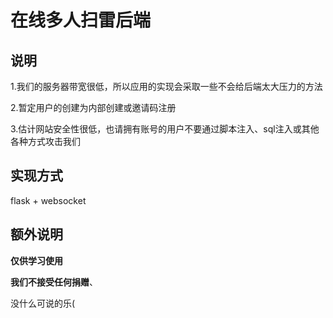 # 在线多人扫雷后端

## 说明

1.我们的服务器带宽很低，所以应用的实现会采取一些不会给后端太大压力的方法

2.暂定用户的创建为内部创建或邀请码注册

3.估计网站安全性很低，也请拥有账号的用户不要通过脚本注入、sql注入或其他各种方式攻击我们

## 实现方式

flask + websocket

## 额外说明

**仅供学习使用**

**我们不接受任何捐赠**、

没什么可说的乐(

